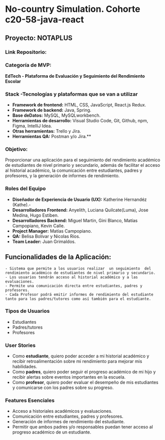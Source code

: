 # No-country Simulation. Cohorte c20-58-java-react

## Proyecto: NOTAPLUS

### Link Repositorio: 


### Categoría de MVP: 
**EdTech - Plataforma de Evaluación y Seguimiento del Rendimiento Escolar**
### Stack -Tecnologías y plataformas que se van a utilizar
- **Framework de frontend:** HTML, CSS, JavaScript, React.js Redux.
- **Framework de backend:** Java, Spring.
- **Base deDatos:** MySQL, MySQLworkbench.
- **Herramientas de desarrollo:** Visual Studio Code, Git, Github, npm, Figma, IntelliJ Idea.
- **Otras herramientas:** Trello y Jira.
- **Herramientas QA:** Postman y/o Jira.**
  
### Objetivo: 
Proporcionar una aplicación para el seguimiento del rendimiento académico de estudiantes de nivel primario y secundario, además de facilitar el acceso al historial académico, la comunicación entre estudiantes, padres y profesores, y la generación de informes de rendimiento.

### Roles del Equipo
- **Diseñador de Experiencia de Usuario (UX):** Katherine Hernandéz (Kathe).-
- **Desarrolladores Frontend:** Anyelith, Luciana Quilcate(Luma), Jose Medina, Hugo Estiben.
- **Desarrolladores Backend:** Miguel Martin, Gini Blanco, Matías Campopiano, Kevin Calle.
- **Project Manager:** Matías Campopiano.
- **QA:** Belisa Bolívar y Nicolas Rios.
- **Team Leader:** Juan Grimaldos.
 

## Funcionalidades de la Aplicación:
	- Sistema que permite a los usuarios realizar  un seguimiento  del rendimiento académico de estudiantes de nivel primario y secundario.
	- Los usuarios tendrán acceso al historial académico y a las evaluaciones.
	- Permite una comunicación directa entre estudiantes, padres y profesores.
	- Cada Profesor podrá emitir informes de rendimiento del estudiante tanto para los padres/tutores como así también para el estudiante.
	
### Tipos de Usuarios
- Estudiantes
- Padres/tutores
- Profesores

### User Stories
- Como **estudiante**, quiero poder acceder a mi historial académico y recibir retroalimentación sobre mi rendimiento para mejorar mis habilidades.
- Como **padres**, quiero poder seguir el progreso académico de mi hijo y recibir alertas sobre eventos importantes en la escuela.
- Como **profesor**, quiero poder evaluar el desempeño de mis estudiantes y comunicarse con los padres sobre su progreso.

### Features Esenciales
- Acceso a historiales académicos y evaluaciones.
- Comunicación entre estudiantes, padres y profesores.
- Generación de informes de rendimiento del estudiante.
- Permitir que ambos padres y/o responsables puedan tener acceso  al progreso académico de un estudiante.

